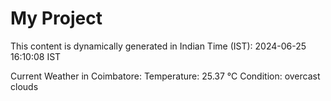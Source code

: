 # My Project

This content is dynamically generated in Indian Time (IST): 2024-06-25 16:10:08 IST


Current Weather in Coimbatore:
Temperature: 25.37 °C
Condition: overcast clouds
